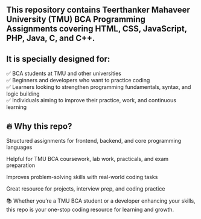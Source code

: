 ## This repository contains Teerthanker Mahaveer University (TMU) BCA Programming Assignments covering HTML, CSS, JavaScript, PHP, Java, C, and C++.

## It is specially designed for:<br>
✅ BCA students at TMU and other universities<br>
✅ Beginners and developers who want to practice coding<br>
✅ Learners looking to strengthen programming fundamentals, syntax, and logic building<br>
✅ Individuals aiming to improve their practice, work, and continuous learning<br>

## 🔥 Why this repo?

Structured assignments for frontend, backend, and core programming languages<br>

Helpful for TMU BCA coursework, lab work, practicals, and exam preparation<br>

Improves problem-solving skills with real-world coding tasks<br>

Great resource for projects, interview prep, and coding practice<br>

📚 Whether you’re a TMU BCA student or a developer enhancing your skills, this repo is your one-stop coding resource for learning and growth.<br>
